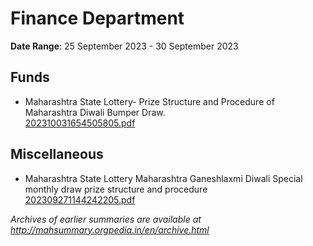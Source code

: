 # Finance Department

**Date Range**: 25 September 2023 - 30 September 2023


## Funds
- Maharashtra State Lottery- Prize Structure and Procedure of Maharashtra Diwali Bumper Draw.\
  [202310031654505805.pdf](https://gr.maharashtra.gov.in/Site/Upload/Government%20Resolutions/English/202310031654505805.pdf)

## Miscellaneous
- Maharashtra State Lottery Maharashtra Ganeshlaxmi Diwali Special monthly draw prize structure and procedure\
  [202309271144242205.pdf](https://gr.maharashtra.gov.in/Site/Upload/Government%20Resolutions/English/202309271144242205.pdf)


*Archives of earlier summaries are available at http://mahsummary.orgpedia.in/en/archive.html*